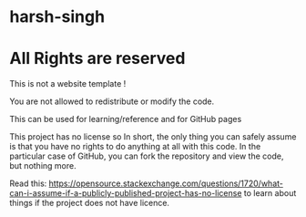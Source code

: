 # harsh-singh

# All Rights are reserved
This is not a website template !

You are not allowed to redistribute or modify the code.

This can be used for learning/reference and for GitHub pages

This project has no license so In short, the only thing you can safely assume is that you have no rights to do anything at all with this code. In the particular case of GitHub, you can fork the repository and view the code, but nothing more.

Read this: https://opensource.stackexchange.com/questions/1720/what-can-i-assume-if-a-publicly-published-project-has-no-license
to learn about things if the project does not have licence.
